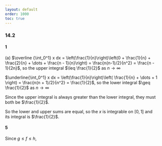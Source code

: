 ```yaml
---
layout: default
order: 1000
toc: true
---
```


### 14.2

#### 1

(a) $\overline {\int_0^1} x dx = \left(\frac{1}{n}\right)\left(0 + \frac{1}{n} + \frac{2}{n} + \dots + \frac{n - 1}{n}\right) = \frac{n(n-1)/2}{n^2} = \frac{n - 1}{2n}$, so the upper integral $\leq \frac{1}{2}$ as $n \to \infty$

$\underline{\int_0^1} x dx = \left(\frac{1}{n}\right)\left( \frac{1}{n} + \dots + 1 \right) = \frac{n(n + 1)/2}{n^2} = \frac{1}{2}$, so the lower integral $\geq \frac{1}{2}$ as $n \to \infty$

Since the upper integral is always greater than the lower integral, they must both be $\frac{1}{2}$.

So the lower and upper sums are equal, so the $x$ is integrable on $[0, 1]$ and its integral is $\frac{1}{2}$.

#### 5

Since $g \leq f \leq h$, 
